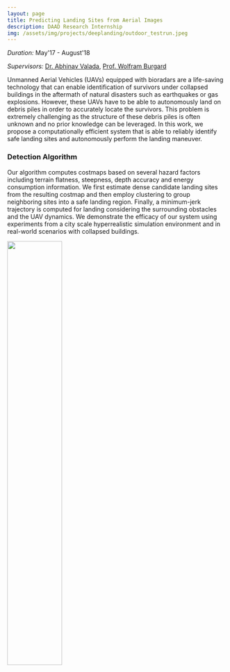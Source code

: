 ```yaml
---
layout: page
title: Predicting Landing Sites from Aerial Images
description: DAAD Research Internship
img: /assets/img/projects/deeplanding/outdoor_testrun.jpeg
---
```


*Duration:* May'17 - August'18

*Supervisors:* [Dr. Abhinav Valada](https://rl.uni-freiburg.de/people/valada), [Prof. Wolfram Burgard](http://www2.informatik.uni-freiburg.de/~burgard/)

Unmanned Aerial Vehicles (UAVs) equipped with bioradars are a life-saving technology that can enable identification of survivors under collapsed buildings in the aftermath of natural disasters such as earthquakes or gas explosions. However, these UAVs have to be able to autonomously land on debris piles in order to accurately locate the survivors. This problem is extremely challenging as the structure of these debris piles is often unknown and no prior knowledge can be leveraged. In this work, we propose a computationally efficient system that is able to reliably identify safe landing sites and autonomously perform the landing maneuver.

### Detection Algorithm

Our algorithm computes costmaps based on several hazard factors including terrain flatness, steepness, depth accuracy and energy consumption information. We first estimate dense candidate landing sites from the resulting costmap and then employ clustering to group neighboring sites into a safe landing region. Finally, a minimum-jerk trajectory is computed for landing considering the surrounding obstacles and the UAV dynamics. We demonstrate the efficacy of our system using experiments from a city scale hyperrealistic simulation environment and in real-world scenarios with collapsed buildings.

<div>
    <img class="col three" height="50%" width="50%" src="{{ site.baseurl }}/assets/img/projects/deeplanding/landing_algo.svg" alt="" title="Landing Algorithm"/>
</div>

